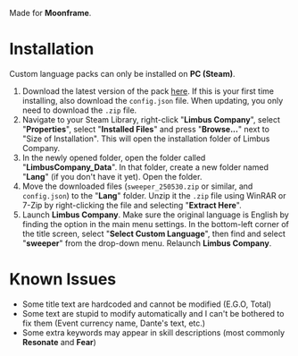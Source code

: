 Made for **Moonframe**.
# Installation
Custom language packs can only be installed on **PC (Steam)**.
1. Download the latest version of the pack [here](https://github.com/Mysthaps/sweeper/releases/latest). If this is your first time installing, also download the ``config.json`` file. When updating, you only need to download the ``.zip`` file.
2. Navigate to your Steam Library, right-click "**Limbus Company**", select "**Properties**", select "**Installed Files**" and press "**Browse...**" next to "Size of Installation". This will open the installation folder of Limbus Company.
3. In the newly opened folder, open the folder called "**LimbusCompany_Data**". In that folder, create a new folder named "**Lang**" (if you don't have it yet). Open the folder.
4. Move the downloaded files (``sweeper_250530.zip`` or similar, and ``config.json``) to the "**Lang**" folder. Unzip it the ``.zip`` file using WinRAR or 7-Zip by right-clicking the file and selecting "**Extract Here**".
5. Launch **Limbus Company**. Make sure the original language is English by finding the option in the main menu settings. In the bottom-left corner of the title screen, select "**Select Custom Language**", then find and select "**sweeper**" from the drop-down menu. Relaunch **Limbus Company**.
# Known Issues
- Some title text are hardcoded and cannot be modified (E.G.O, Total)
- Some text are stupid to modify automatically and I can't be bothered to fix them (Event currency name, Dante's text, etc.)
- Some extra keywords may appear in skill descriptions (most commonly **Resonate** and **Fear**)